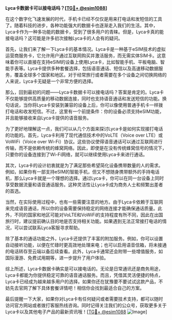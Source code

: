 **Lyca卡数据卡可以接电话吗？[[TG💪+ @esim1088](https://t.me/s/esim1088)]**

在这个数字化飞速发展的时代，手机卡已经不仅仅是用来打电话和发短信的工具了。随着科技的进步，各种功能强大的数据卡也逐渐走入我们的生活。其中，Lyca卡作为一种多功能的数据卡，受到了很多用户的青睐。但是，Lyca卡真的能接电话吗？这可能是许多初次接触Lyca卡的人会有的疑问。

首先，让我们来了解一下Lyca卡的基本情况。Lyca卡是一种基于eSIM技术的虚拟运营商服务卡，它允许用户通过互联网购买并激活服务，而无需实体SIM卡。这意味着你可以直接在支持eSIM的设备上使用Lyca卡，比如智能手机、平板电脑、智能手表等。Lyca卡提供多种套餐选择，包括语音通话、短信以及高速移动数据服务，覆盖全球多个国家和地区。对于经常旅行或者需要在多个设备之间切换网络的人来说，Lyca卡无疑是一个非常方便的选择。

那么，回到最初的问题——Lyca卡数据卡可以接电话吗？答案是肯定的。Lyca卡不仅能够提供高质量的移动数据连接，同时也支持语音通话和发送短信的功能。换句话说，当你将Lyca卡安装到兼容的设备上后，你可以像使用普通手机卡一样拨打电话和收发短信。不过，这里有一个前提条件：你的设备必须支持eSIM功能，并且能够接收来自Lyca卡提供的语音服务。

为了更好地理解这一点，我们可以从几个方面来探讨Lyca卡是如何实现接打电话的功能的。首先，Lyca卡利用了现代通信技术中的VoLTE（Voice over LTE）或VoWiFi（Voice over Wi-Fi）协议。这些协议使得语音通话可以通过互联网进行传输，而不是依赖传统的蜂窝网络。因此，即使是在没有传统蜂窝信号的情况下，只要你的设备连接到了Wi-Fi网络，就可以继续使用Lyca卡来进行通话。

其次，Lyca卡的设计初衷就是为了满足那些希望简化设备携带数量的人的需求。例如，如果你有一部支持eSIM的智能手机，但又不想随身携带额外的手持电话机，那么Lyca卡就是一个理想的选择。通过Lyca卡，你可以在同一台设备上同时享受数据流量和语音通话服务。这种灵活性让Lyca卡成为商务人士和频繁出差者的首选。

当然，在实际使用过程中，也有一些需要注意的地方。由于Lyca卡依赖于互联网来完成语音通话，所以你的设备需要保持稳定的网络连接才能确保通话质量。此外，不同的国家和地区可能对VoLTE和VoWiFi的支持程度有所不同，因此在出国旅行时，建议提前确认目的地是否支持相关功能。如果遇到无法正常接打电话的情况，可以尝试联系Lyca客服寻求帮助。

除了基本的通话功能之外，Lyca卡还提供了丰富的附加服务。例如，你可以设置自动接听功能，以便在忙碌时更高效地处理来电；也可以启用语音信箱，将未接通的电话转存至云端以备后续查看。此外，Lyca卡通常还会附带一些增值服务，如国际漫游、免费试用期等，进一步提升了用户体验。

综上所述，Lyca卡数据卡确实是可以接电话的。无论是日常通讯还是商务用途，Lyca卡都能为你提供稳定可靠的语音通话服务。而且，凭借其灵活便捷的特点，Lyca卡已经成为越来越多用户的选择。如果你还在犹豫要不要试试这款产品，不妨先去官网了解下具体套餐详情吧！相信你会找到最适合自己的方案。

最后提醒一下大家，如果你对Lyca卡有任何疑问或者需要技术支持，都可以随时访问官方网站或者拨打客服热线咨询。同时记得关注我们的公众号，获取更多关于Lyca卡以及其他电子产品的最新资讯哦！[[TG💪+ @esim1088](https://t.me/s/esim1088) ![Image](https://i.postimg.cc/4NQfJmqS/Snipaste-2025-05-13-00-14-12.png)]